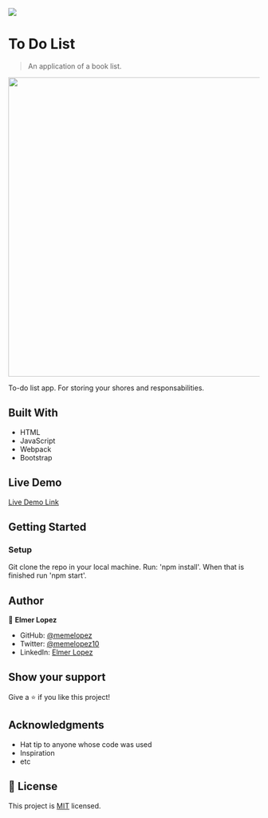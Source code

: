 ![](https://img.shields.io/badge/Microverse-blueviolet)

# To Do List 

> An application of a book list.

<img src="https://user-images.githubusercontent.com/6587226/126578892-1d22f22b-10f5-4358-b21a-002396ba336f.png" width="600">

To-do list app. For storing your shores and responsabilities.  

## Built With

- HTML
- JavaScript
- Webpack
- Bootstrap

## Live Demo

[Live Demo Link](https://memelopez.github.io/toDoList-webpack/)


## Getting Started

### Setup

Git clone the repo in your local machine. Run: 'npm install'. When that is finished run 'npm start'.


## Author

👤 **Elmer Lopez**

- GitHub: [@memelopez](https://github.com/memelopez/)
- Twitter: [@memelopez10](https://twitter.com/memelopez10)
- LinkedIn: [Elmer Lopez](https://www.linkedin.com/in/elmer-lopez-51b187200/)

## Show your support

Give a ⭐️ if you like this project!

## Acknowledgments

- Hat tip to anyone whose code was used
- Inspiration
- etc

## 📝 License

This project is [MIT](https://github.com/IjayAbby/Web-Scraper-Ruby-Capstone-Project/blob/development/LICENSE) licensed.
